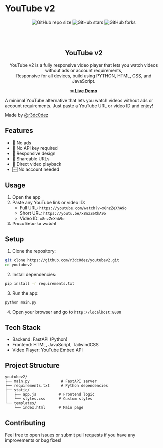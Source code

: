 # YouTube v2 

<div align="center">
  
  ![GitHub repo size](https://img.shields.io/github/repo-size/r3dc0dez/youtubev2)
  ![GitHub stars](https://img.shields.io/github/stars/r3dc0dez/youtubev2?style=social)
  ![GitHub forks](https://img.shields.io/github/forks/r3dc0dez/youtubev2?style=social)

  <br />
  <br />

  <h2 align="center">YouTube v2</h2>

  YouTube v2 is a fully responsive video player that lets you watch videos without ads or account requirements, <br />Responsive for all devices, build using PYTHON, HTML, CSS, and JavaScript.

  <a href="https://youtubev2-tau.vercel.app" target="_blank"><strong>➥ Live Demo</strong></a>

</div>

A minimal YouTube alternative that lets you watch videos without ads or account requirements. Just paste a YouTube URL or video ID and enjoy!

Made by [@r3dc0dez](https://github.com/r3dc0dez)

## Features 

- 🚫 No ads
- 🔑 No API key required
- 📱 Responsive design
- 🔗 Shareable URLs
- 🎯 Direct video playback
- 🆓 No account needed

## Usage 

1. Open the app
2. Paste any YouTube link or video ID:
   - Full URL: `https://youtube.com/watch?v=x8nzZeXhA9o`
   - Short URL: `https://youtu.be/x8nzZeXhA9o`
   - Video ID: `x8nzZeXhA9o`
3. Press Enter to watch!

## Setup 

1. Clone the repository:
```bash
git clone https://github.com/r3dc0dez/youtubev2.git
cd youtubev2
```

2. Install dependencies:
```bash
pip install -r requirements.txt
```

3. Run the app:
```bash
python main.py
```

4. Open your browser and go to `http://localhost:8000`

## Tech Stack 

- Backend: FastAPI (Python)
- Frontend: HTML, JavaScript, TailwindCSS
- Video Player: YouTube Embed API

## Project Structure 

```
youtubev2/
├── main.py              # FastAPI server
├── requirements.txt     # Python dependencies
├── static/
│   ├── app.js          # Frontend logic
│   └── styles.css      # Custom styles
└── templates/
    └── index.html      # Main page
```

## Contributing 

Feel free to open issues or submit pull requests if you have any improvements or bug fixes!
